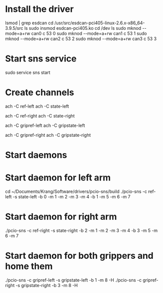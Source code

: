 Install the driver
==================

lsmod | grep esdcan
cd /usr/src/esdcan-pci405-linux-2.6.x-x86_64-3.9.5/src
ls 
sudo insmod esdcan-pci405.ko
cd /dev
ls
sudo mknod --mode=a+rw can0 c 53 0
sudo mknod --mode=a+rw can1 c 53 1
sudo mknod --mode=a+rw can2 c 53 2
sudo mknod --mode=a+rw can3 c 53 3

Start sns service
==================
sudo service sns start

Create channels
===============
ach -C ref-left
ach -C state-left

ach -C ref-right
ach -C state-right

ach -C gripref-left
ach -C gripstate-left

ach -C gripref-right
ach -C gripstate-right

Start daemons
==============

# Start daemon for left arm
cd ~/Documents/Krang/Software/drivers/pcio-sns/build
./pcio-sns -c ref-left -s state-left -b 0 -m 1 -m 2 -m 3 -m 4 -b 1 -m 5 -m 6 -m 7

# Start daemon for right arm
./pcio-sns -c ref-right -s state-right -b 2 -m 1 -m 2 -m 3 -m 4 -b 3 -m 5 -m 6 -m 7

# Start daemon for both grippers and home them
./pcio-sns -c gripref-left -s gripstate-left -b 1 -m 8 -H
./pcio-sns -c gripref-right -s gripstate-right -b 3 -m 8 -H
